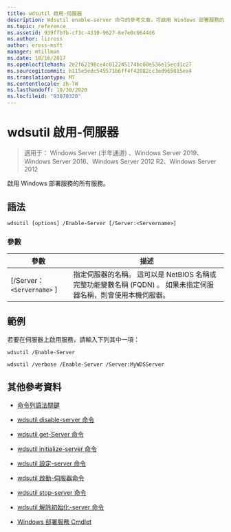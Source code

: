 ```yaml
---
title: wdsutil 啟用-伺服器
description: Wdsutil enable-server 命令的參考文章，可啟用 Windows 部署服務的所有服務。
ms.topic: reference
ms.assetid: 939ffbfb-cf3c-4310-9627-6e7e0c0644d6
ms.author: lizross
author: eross-msft
manager: mtillman
ms.date: 10/16/2017
ms.openlocfilehash: 2e2f62198ce4c012245174bc00e536e15ecd1c27
ms.sourcegitcommit: b115e5edc545571b6ff4f42082cc3ed965815ea4
ms.translationtype: MT
ms.contentlocale: zh-TW
ms.lasthandoff: 10/30/2020
ms.locfileid: "93070320"
---
```

# <a name="wdsutil-enable-server"></a>wdsutil 啟用-伺服器

> 適用于： Windows Server (半年通道) 、Windows Server 2019、Windows Server 2016、Windows Server 2012 R2、Windows Server 2012

啟用 Windows 部署服務的所有服務。

## <a name="syntax"></a>語法

```
wdsutil [options] /Enable-Server [/Server:<Servername>]
```

### <a name="parameters"></a>參數

| 參數 | 描述 |
|--|--|
| [/Server： `<Servername>` ] | 指定伺服器的名稱。 這可以是 NetBIOS 名稱或完整功能變數名稱 (FQDN) 。 如果未指定伺服器名稱，則會使用本機伺服器。 |

## <a name="examples"></a>範例

若要在伺服器上啟用服務，請輸入下列其中一項：

```
wdsutil /Enable-Server
```

```
wdsutil /verbose /Enable-Server /Server:MyWDSServer
```

## <a name="additional-references"></a>其他參考資料

- [命令列語法關鍵](command-line-syntax-key.md)

- [wdsutil disable-server 命令](wdsutil-disable-server.md)

- [wdsutil get-Server 命令](wdsutil-get-server.md)

- [wdsutil initialize-server 命令](wdsutil-initialize-server.md)

- [wdsutil 設定-server 命令](wdsutil-set-server.md)

- [wdsutil 啟動-伺服器命令](wdsutil-start-server.md)

- [wdsutil stop-server 命令](wdsutil-stop-server.md)

- [wdsutil 解除初始化-server 命令](wdsutil-uninitialize-server.md)

- [Windows 部署服務 Cmdlet](/powershell/module/wds)
